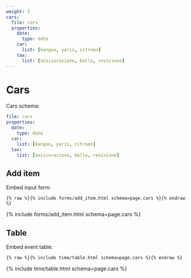 ```yaml
---
weight: 3
cars:
  file: cars
  properties:
    date:
      type: date
    car:
      list: [kangoo, yaris, citroen]
    tax:
      list: [assicurazione, bollo, revisione]
---
```


# Cars

Cars schema:

```yml
file: cars
properties:
  date:
    type: date
  car:
    list: [kangoo, yaris, citroen]
  tax:
    list: [assicurazione, bollo, revisione]
```

## Add item

Embed input form:

```liquid
{% raw %}{% include forms/add_item.html schema=page.cars %}{% endraw %}
```

{% include forms/add_item.html schema=page.cars %}

## Table

Embed event table:

```liquid
{% raw %}{% include time/table.html schema=page.cars %}{% endraw %}
```

{% include time/table.html schema=page.cars %}

